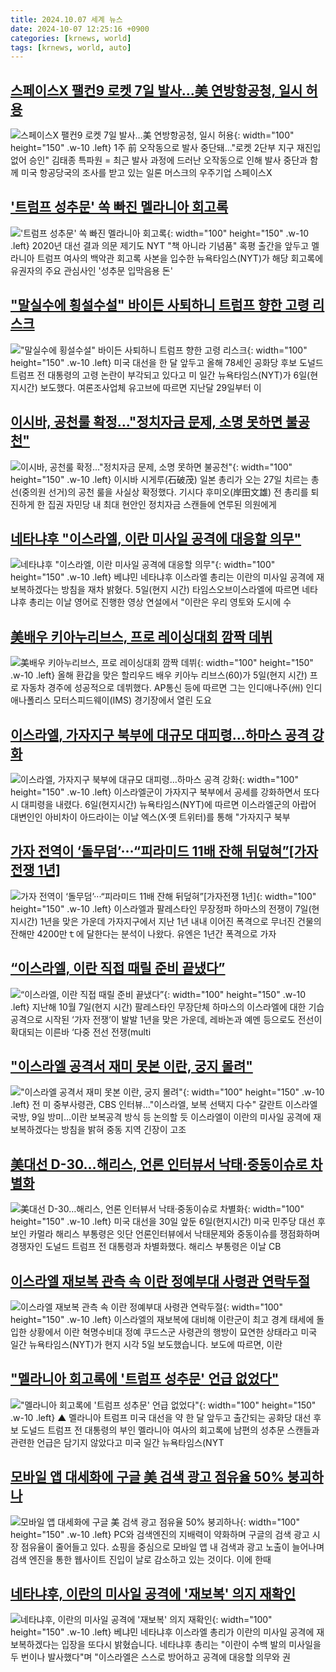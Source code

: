 ```yaml
---
title: 2024.10.07 세계 뉴스
date: 2024-10-07 12:25:16 +0900
categories: [krnews, world]
tags: [krnews, world, auto]
---
```

## [스페이스X 팰컨9 로켓 7일 발사…美 연방항공청, 일시 허용](https://n.news.naver.com/mnews/article/001/0014967414)

![스페이스X 팰컨9 로켓 7일 발사…美 연방항공청, 일시 허용](https://mimgnews.pstatic.net/image/origin/001/2024/10/07/14967414.jpg?type=nf220_150){: width="100" height="150" .w-10 .left}
1주 前 오작동으로 발사 중단돼…"로켓 2단부 지구 재진입 없어 승인" 김태종 특파원 = 최근 발사 과정에 드러난 오작동으로 인해 발사 중단과 함께 미국 항공당국의 조사를 받고 있는 일론 머스크의 우주기업 스페이스X

## ['트럼프 성추문' 쏙 빠진  멜라니아 회고록](https://n.news.naver.com/mnews/article/009/0005374923)

!['트럼프 성추문' 쏙 빠진  멜라니아 회고록](https://mimgnews.pstatic.net/image/origin/009/2024/10/06/5374923.jpg?type=nf220_150){: width="100" height="150" .w-10 .left}
2020년 대선 결과 의문 제기도 NYT "책 아니라 기념품" 혹평 출간을 앞두고 멜라니아 트럼프 여사의 백악관 회고록 사본을 입수한 뉴욕타임스(NYT)가 해당 회고록에 유권자의 주요 관심사인 '성추문 입막음용 돈'

## ["말실수에 횡설수설" 바이든 사퇴하니 트럼프 향한 고령 리스크](https://n.news.naver.com/mnews/article/277/0005480412)

!["말실수에 횡설수설" 바이든 사퇴하니 트럼프 향한 고령 리스크](https://mimgnews.pstatic.net/image/origin/277/2024/10/07/5480412.jpg?type=nf220_150){: width="100" height="150" .w-10 .left}
미국 대선을 한 달 앞두고 올해 78세인 공화당 후보 도널드 트럼프 전 대통령의 고령 논란이 부각되고 있다고 미 일간 뉴욕타임스(NYT)가 6일(현지시간) 보도했다. 여론조사업체 유고브에 따르면 지난달 29일부터 이

## [이시바, 공천룰 확정…"정치자금 문제, 소명 못하면 불공천"](https://n.news.naver.com/mnews/article/025/0003391504)

![이시바, 공천룰 확정…"정치자금 문제, 소명 못하면 불공천"](https://mimgnews.pstatic.net/image/origin/025/2024/10/06/3391504.jpg?type=nf220_150){: width="100" height="150" .w-10 .left}
이시바 시게루(石破茂) 일본 총리가 오는 27일 치르는 총선(중의원 선거)의 공천 룰을 사실상 확정했다. 기시다 후미오(岸田文雄) 전 총리를 퇴진하게 한 집권 자민당 내 최대 현안인 정치자금 스캔들에 연루된 의원에게

## [네타냐후 "이스라엘, 이란 미사일 공격에 대응할 의무"](https://n.news.naver.com/mnews/article/079/0003944710)

![네타냐후 "이스라엘, 이란 미사일 공격에 대응할 의무"](https://mimgnews.pstatic.net/image/origin/079/2024/10/06/3944710.jpg?type=nf220_150){: width="100" height="150" .w-10 .left}
베냐민 네타냐후 이스라엘 총리는 이란의 미사일 공격에 재보복하겠다는 방침을 재차 밝혔다. 5일(현지 시간) 타임스오브이스라엘에 따르면 네타냐후 총리는 이날 영어로 진행한 영상 연설에서 "이란은 우리 영토와 도시에 수

## [美배우 키아누리브스, 프로 레이싱대회 깜짝 데뷔](https://n.news.naver.com/mnews/article/020/0003590748)

![美배우 키아누리브스, 프로 레이싱대회 깜짝 데뷔](https://mimgnews.pstatic.net/image/origin/020/2024/10/06/3590748.jpg?type=nf220_150){: width="100" height="150" .w-10 .left}
올해 환갑을 맞은 할리우드 배우 키아누 리브스(60)가 5일(현지 시간) 프로 자동차 경주에 성공적으로 데뷔했다. AP통신 등에 따르면 그는 인디애나주(州) 인디애나폴리스 모터스피드웨이(IMS) 경기장에서 열린 도요

## [이스라엘, 가자지구 북부에 대규모 대피령…하마스 공격 강화](https://n.news.naver.com/mnews/article/421/0007827464)

![이스라엘, 가자지구 북부에 대규모 대피령…하마스 공격 강화](https://mimgnews.pstatic.net/image/origin/421/2024/10/07/7827464.jpg?type=nf220_150){: width="100" height="150" .w-10 .left}
이스라엘군이 가자지구 북부에서 공세를 강화하면서 또다시 대피령을 내렸다. 6일(현지시간) 뉴욕타임스(NYT)에 따르면 이스라엘군의 아랍어 대변인인 아비차이 아드라이는 이날 엑스(X·옛 트위터)를 통해 "가자지구 북부

## [가자 전역이 ‘돌무덤’···“피라미드 11배 잔해 뒤덮혀”[가자전쟁 1년]](https://n.news.naver.com/mnews/article/032/0003324715)

![가자 전역이 ‘돌무덤’···“피라미드 11배 잔해 뒤덮혀”[가자전쟁 1년]](https://mimgnews.pstatic.net/image/origin/032/2024/10/07/3324715.jpg?type=nf220_150){: width="100" height="150" .w-10 .left}
이스라엘과 팔레스타인 무장정파 하마스의 전쟁이 7일(현지시간) 1년을 맞은 가운데 가자지구에서 지난 1년 내내 이어진 폭격으로 무너진 건물의 잔해만 4200만ｔ에 달한다는 분석이 나왔다. 유엔은 1년간 폭격으로 가자

## [“이스라엘, 이란 직접 때릴 준비 끝냈다”](https://n.news.naver.com/mnews/article/020/0003590850)

![“이스라엘, 이란 직접 때릴 준비 끝냈다”](https://mimgnews.pstatic.net/image/origin/020/2024/10/07/3590850.jpg?type=nf220_150){: width="100" height="150" .w-10 .left}
지난해 10월 7일(현지 시간) 팔레스타인 무장단체 하마스의 이스라엘에 대한 기습 공격으로 시작된 ‘가자 전쟁’이 발발 1년을 맞은 가운데, 레바논과 예멘 등으로도 전선이 확대되는 이른바 ‘다중 전선 전쟁(multi

## ["이스라엘 공격서 재미 못본 이란, 궁지 몰려"](https://n.news.naver.com/mnews/article/001/0014968047)

!["이스라엘 공격서 재미 못본 이란, 궁지 몰려"](https://mimgnews.pstatic.net/image/origin/001/2024/10/07/14968047.jpg?type=nf220_150){: width="100" height="150" .w-10 .left}
전 미 중부사령관, CBS 인터뷰…"이스라엘, 보복 선택지 다수" 갈란트 이스라엘 국방, 9일 방미…이란 보복공격 방식 등 논의할 듯 이스라엘이 이란의 미사일 공격에 재보복하겠다는 방침을 밝혀 중동 지역 긴장이 고조

## [美대선 D-30…해리스, 언론 인터뷰서 낙태·중동이슈로 차별화](https://n.news.naver.com/mnews/article/016/0002370700)

![美대선 D-30…해리스, 언론 인터뷰서 낙태·중동이슈로 차별화](https://mimgnews.pstatic.net/image/origin/016/2024/10/07/2370700.jpg?type=nf220_150){: width="100" height="150" .w-10 .left}
미국 대선을 30일 앞둔 6일(현지시간) 미국 민주당 대선 후보인 카멀라 해리스 부통령은 잇단 언론인터뷰에서 낙태문제와 중동이슈를 쟁점화하며 경쟁자인 도널드 트럼프 전 대통령과 차별화했다. 해리스 부통령은 이날 CB

## [이스라엘 재보복 관측 속 이란 정예부대 사령관 연락두절](https://n.news.naver.com/mnews/article/056/0011813253)

![이스라엘 재보복 관측 속 이란 정예부대 사령관 연락두절](https://mimgnews.pstatic.net/image/origin/056/2024/10/07/11813253.jpg?type=nf220_150){: width="100" height="150" .w-10 .left}
이스라엘의 재보복에 대비해 이란군이 최고 경계 태세에 돌입한 상황에서 이란 혁명수비대 정예 쿠드스군 사령관의 행방이 묘연한 상태라고 미국 일간 뉴욕타임스(NYT)가 현지 시각 5일 보도했습니다. 보도에 따르면, 이란

## ["멜라니아 회고록에 '트럼프 성추문'  언급 없었다"](https://n.news.naver.com/mnews/article/055/0001195197)

!["멜라니아 회고록에 '트럼프 성추문'  언급 없었다"](https://mimgnews.pstatic.net/image/origin/055/2024/10/06/1195197.jpg?type=nf220_150){: width="100" height="150" .w-10 .left}
▲ 멜라니아 트럼프 미국 대선을 약 한 달 앞두고 출간되는 공화당 대선 후보 도널드 트럼프 전 대통령의 부인 멜라니아 여사의 회고록에 남편의 성추문 스캔들과 관련한 언급은 담기지 않았다고 미국 일간 뉴욕타임스(NYT

## [모바일 앱 대세화에 구글 美 검색 광고 점유율 50% 붕괴하나](https://n.news.naver.com/mnews/article/011/0004399891)

![모바일 앱 대세화에 구글 美 검색 광고 점유율 50% 붕괴하나](https://mimgnews.pstatic.net/image/origin/011/2024/10/07/4399891.jpg?type=nf220_150){: width="100" height="150" .w-10 .left}
PC와 검색엔진의 지배력이 약화하며 구글의 검색 광고 시장 점유율이 줄어들고 있다. 쇼핑을 중심으로 모바일 앱 내 검색과 광고 노출이 늘어나며 검색 엔진을 통한 웹사이트 진입이 날로 감소하고 있는 것이다. 이에 한때

## [네타냐후, 이란의 미사일 공격에 '재보복' 의지 재확인](https://n.news.naver.com/mnews/article/437/0000413113)

![네타냐후, 이란의 미사일 공격에 '재보복' 의지 재확인](https://mimgnews.pstatic.net/image/origin/437/2024/10/06/413113.jpg?type=nf220_150){: width="100" height="150" .w-10 .left}
베냐민 네타냐후 이스라엘 총리가 이란의 미사일 공격에 재보복하겠다는 입장을 또다시 밝혔습니다. 네타냐후 총리는 "이란이 수백 발의 미사일을 두 번이나 발사했다"며 "이스라엘은 스스로 방어하고 공격에 대응할 의무와 권

